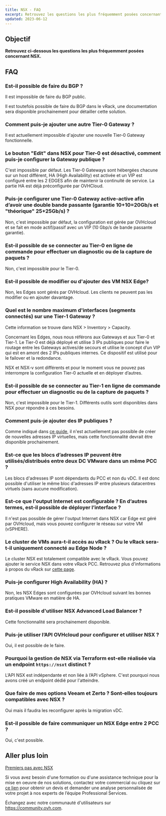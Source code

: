 ```yaml
---
title: NSX - FAQ
excerpt: Retrouvez les questions les plus fréquemment posées concernant NSX
updated: 2023-06-12
---
```


## Objectif

**Retrouvez ci-dessous les questions les plus fréquemment posées concernant NSX.**

## FAQ

<a name="bgp"></a>

### Est-il possible de faire du BGP ?

Il est impossible de faire du BGP public.

Il est toutefois possible de faire du BGP dans le vRack, une documentation sera disponible prochainement pour détailler cette solution.

<a name="addt0gw"></a>

### Comment puis-je ajouter une autre Tier-0 Gateway ?

Il est actuellement impossible d'ajouter une nouvelle Tier-0 Gateway fonctionnelle.

<a name="publicgateway"></a>

### Le bouton "Edit" dans NSX pour Tier-0 est désactivé, comment puis-je configurer la Gateway publique ?

C'est impossible par défaut. Les Tier-0 Gateways sont hébergées chacune sur un host différent, HA (High Availability) est activée et un VIP est configuré entre les 2 EDGES afin de maintenir la continuité de service. La partie HA est déjà préconfigurée par OVHCloud.

<a name="t0gwdoublebw"></a>

### Puis-je configurer une Tier-0 Gateway active-active afin d’avoir une double bande passante (garantie 10+10=20Gb/s et "théorique" 25+25Gb/s) ?

Non, c'est impossible par défaut, la configuration est gérée par OVHcloud et se fait en mode actif/passif avec un VIP (10 Gbp/s de bande passante garantie).

<a name="t0commandline"></a>

### Est-il possible de se connecter au Tier-0 en ligne de commande pour effectuer un diagnostic ou de la capture de paquets ?

Non, c'est impossible pour le Tier-0.

<a name="nsxedgeaddition"></a>

### Est-il possible de modifier ou d'ajouter des VM NSX Edge?

Non, les Edges sont gérés par OVHcloud. Les clients ne peuvent pas les modifier ou en ajouter davantage.

<a name="t1interface capacity"></a>

### Quel est le nombre maximum d'interfaces (segments connectés) sur une Tier-1 Gateway ?

Cette information se trouve dans NSX > Inventory > Capacity.

Concernant les Edges, nous nous référons aux Gateways et aux Tier-0 et Tier-1. Le Tier-0 est déjà déployé et utilise 3 IPs publiques pour faire le routage entre les Gateways actives/de secours et utilise le concept d’un VIP qui est en amont des 2 IPs publiques internes. Ce dispositif est utilisé pour le failover et la redondance.

NSX et NSX-v sont différents et pour le moment vous ne pouvez pas interrompre la configuration Tier-0 actuelle et en déployer d’autres.

<a name="t1commandline"></a>

### Est-il possible de se connecter au Tier-1 en ligne de commande pour effectuer un diagnostic ou de la capture de paquets ?

Non, c'est impossible pour le Tier-1. Différents outils sont disponibles dans NSX pour répondre à ces besoins.

<a name="addpublicicip"></a>

### Comment puis-je ajouter des IP publiques ?

Comme indiqué dans [ce guide](/pages/cloud/private-cloud/nsx-01-first-steps#display-the-ha-vip-virtual-ip-address), il n'est actuellement pas possible de créer de nouvelles adresses IP virtuelles, mais cette fonctionnalité devrait être disponible prochainement.

<a name="ipblockdistribution"></a>

### Est-ce que les blocs d’adresses IP peuvent être utilisés/distribués entre deux DC VMware dans un même PCC ?

Les blocs d'adresses IP sont dépendants du PCC et non du vDC. Il est donc possible d'utiliser le même bloc d'adresses IP entre plusieurs datacentres virtuels (sans aucune modification).

<a name="internetoutput"></a>

### Est-ce que l'output Internet est configurable ? En d’autres termes, est-il possible de déployer l’interface ?

Il n'est pas possible de gérer l'output Internet dans NSX car Edge est géré par OVHcloud, mais vous pouvez configurer le réseau sur votre VM (vSPHERE).

<a name="vrackaccess"></a>

### Le cluster de VMs aura-t-il accès au vRack ? Ou le vRack sera-t-il uniquement connecté au Edge Node ?

Le cluster NSX est totalement compatible avec le vRack. Vous pouvez ajouter le service NSX dans votre vRack PCC. Retrouvez plus d'informations à propos du vRack sur [cette page](/pages/cloud/private-cloud/vrack_and_hosted_private_cloud).

<a name="ha"></a>

### Puis-je configurer High Availability (HA) ?

Non, les NSX Edges sont configurées par OVHcloud suivant les bonnes pratiques VMware en matière de HA.

<a name="lb"></a>

### Est-il possible d'utiliser NSX Advanced Load Balancer ?

Cette fonctionnalité sera prochainement disponible.

<a name="api"></a>

### Puis-je utiliser l’API OVHcloud pour configurer et utiliser NSX ?

Oui, il est possible de le faire.

<a name="nsxterraform"></a>

### Pourquoi la gestion de NSX via Terraform est-elle réalisée via un endpoint `https://nsxt` distinct ?

L’API NSX est indépendante et non liée à l’API vSphere. C'est pourquoi nous avons créé un endpoint dédié pour l'atteindre.

<a name="veeamzerto"></a>

### Que faire de mes options Veeam et Zerto ? Sont-elles toujours compatibles avec NSX ?

Oui mais il faudra les reconfigurer après la migration vDC.

<a name="nsxedge"></a>

### Est-il possible de faire communiquer un NSX Edge entre 2 PCC ?

Oui, c'est possible.

## Aller plus loin

[Premiers pas avec NSX](/pages/cloud/private-cloud/nsx-01-first-steps)

Si vous avez besoin d'une formation ou d'une assistance technique pour la mise en oeuvre de nos solutions, contactez votre commercial ou cliquez sur [ce lien](https://www.ovhcloud.com/fr-ca/professional-services/) pour obtenir un devis et demander une analyse personnalisée de votre projet à nos experts de l’équipe Professional Services.

Échangez avec notre communauté d'utilisateurs sur <https://community.ovh.com>.